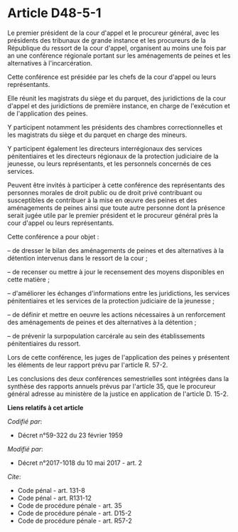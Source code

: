 # Article D48-5-1

Le premier président de la cour d'appel et le procureur général, avec les présidents des tribunaux de grande instance et les
procureurs de la République du ressort de la cour d'appel, organisent au moins une fois par an une conférence régionale
portant sur les aménagements de peines et les alternatives à l'incarcération.

Cette conférence est présidée par les chefs de la cour d'appel ou leurs représentants.

Elle réunit les magistrats du siège et du parquet, des juridictions de la cour d'appel et des juridictions de première
instance, en charge de l'exécution et de l'application des peines.

Y participent notamment les présidents des chambres correctionnelles et les magistrats du siège et du parquet en charge des
mineurs.

Y participent également les directeurs interrégionaux des services pénitentiaires et les directeurs régionaux de la
protection judiciaire de la jeunesse, ou leurs représentants, et les personnels concernés de ces services.

Peuvent être invités à participer à cette conférence des représentants des personnes morales de droit public ou de droit
privé contribuant ou susceptibles de contribuer à la mise en œuvre des peines et des aménagements de peines ainsi que toute
autre personne dont la présence serait jugée utile par le premier président et le procureur général près la cour d'appel ou
leurs représentants.

Cette conférence a pour objet :

– de dresser le bilan des aménagements de peines et des alternatives à la détention intervenus dans le ressort de la cour ;

– de recenser ou mettre à jour le recensement des moyens disponibles en cette matière ;

– d'améliorer les échanges d'informations entre les juridictions, les services pénitentiaires et les services de la
protection judiciaire de la jeunesse ;

– de définir et mettre en oeuvre les actions nécessaires à un renforcement des aménagements de peines et des alternatives à
la détention ;

– de prévenir la surpopulation carcérale au sein des établissements pénitentiaires du ressort.

Lors de cette conférence, les juges de l'application des peines y présentent les éléments de leur rapport prévu par l'article
R. 57-2.

Les conclusions des deux conférences semestrielles sont intégrées dans la synthèse des rapports annuels prévus par l'article
35, que le procureur général adresse au ministère de la justice en application de l'article D. 15-2.

**Liens relatifs à cet article**

_Codifié par_:

  - Décret n°59-322 du 23 février 1959

_Modifié par_:

  - Décret n°2017-1018 du 10 mai 2017 - art. 2

_Cite_:

  - Code pénal - art. 131-8
  - Code pénal - art. R131-12
  - Code de procédure pénale - art. 35
  - Code de procédure pénale - art. D15-2
  - Code de procédure pénale - art. R57-2
